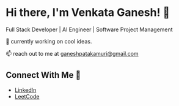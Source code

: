 # Hi there, I'm Venkata Ganesh! 👋

Full Stack Developer | AI Engineer | Software Project Management

🔭 currently working on cool ideas.

📫 reach out to me at ganeshpatakamuri@gmail.com


## Connect With Me 🤝
- [LinkedIn](https://linkedin.com/in/tech-ganesh)
- [LeetCode](https://leetcode.com/ganeshpatakamuri)
